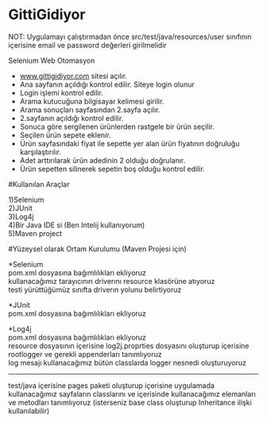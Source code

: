 # GittiGidiyor


NOT: Uygulamayı çalıştırmadan önce src/test/java/resources/user sınıfının içerisine email ve password değerleri girilmelidir


Selenium Web Otomasyon
- www.gittigidiyor.com sitesi açılır.
- Ana sayfanın açıldığı kontrol edilir. Siteye login olunur
- Login işlemi kontrol edilir.
- Arama kutucuğuna bilgisayar kelimesi girilir.
- Arama sonuçları sayfasından 2.sayfa açılır.
- 2.sayfanın açıldığı kontrol edilir.
- Sonuca göre sergilenen ürünlerden rastgele bir ürün seçilir.
- Seçilen ürün sepete eklenir.
- Ürün sayfasındaki fiyat ile sepette yer alan ürün fiyatının doğruluğu karşılaştırılır.
- Adet arttırılarak ürün adedinin 2 olduğu doğrulanır.
- Ürün sepetten silinerek sepetin boş olduğu kontrol edilir.


#Kullanılan Araçlar

1)Selenium<br>
2)JUnit<br>
3)Log4j<br>
4)Bir Java IDE si (Ben Intelij kullanıyorum)<br>
5)Maven project<br>


#Yüzeysel olarak Ortam Kurulumu (Maven Projesi için)

  *Selenium<br>
  pom.xml dosyasına bağımlılıkları ekliyoruz<br>
  kullanacağımız tarayıcının driverını resource klasörüne atıyoruz<br>
  testi yürüttüğümüz sınıfta driverın yolunu belirtiyoruz<br>
  
  *JUnit<br>
  pom.xml dosyasına bağımlılıkları ekliyoruz
  
  *Log4j<br>
  pom.xml dosyasına bağımlılıkları ekliyoruz<br>
  resource dosyasının içerisine log2j.proprties dosyasını oluşturup içerisine rootlogger ve gerekli appenderları tanımlıyoruz<br>
  log mesajı kullanacağımız bütün classlarda logger nesnedi oluşturuyoruz<br>
  
__________________________________________________________________________________________________________________________
 test/java içerisine pages paketi oluşturup içerisine uygulamada kullanacağımız sayfaların classlarını  ve içerisinde kullanacağımız elemanları ve metodları tanımlıyoruz 
 (isterseniz base class oluşturup  Inheritance ilişki kullanılabilir)
